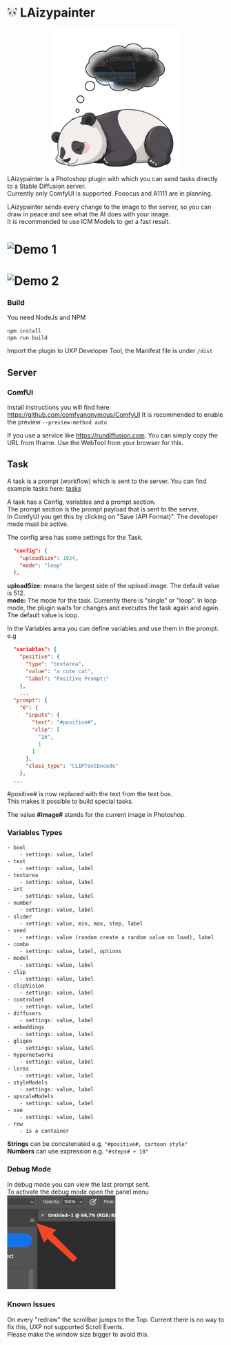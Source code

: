 # ![Logo](./plugin/icons/dark@1x.png) LAizypainter

<p align="center">
  <img src="./assets/logo_big.png" width="300"/>
</p>

LAizypainter is a Photoshop plugin with which you can send tasks directly to a Stable Diffusion server. \
Currently only ComfyUI is supported. Fooocus and A1111 are in planning.

LAizypainter sends every change to the image to the server, so you can draw in peace and see what the AI does with your
image. \
It is recommended to use ICM Models to get a fast result.

# ![Demo 1](./assets/demo_1.gif)
# ![Demo 2](./assets/demo_2.gif)

### Build

You need NodeJs and NPM

```
npm install
npm run build
```

Import the plugin to UXP Developer Tool, the Manifest file is under `/dist`

## Server

### ComfUI

Install instructions you will find here: https://github.com/comfyanonymous/ComfyUI
It is recommended to enable the preview `--preview-method auto`

If you use a service like https://rundiffusion.com. You can simply copy the URL from Iframe. Use the WebTool from your
browser for this.

## Task

A task is a prompt (workflow) which is sent to the server. You can find example tasks here: [tasks](plugin%2Ftasks)

A task has a Config, variables and a prompt section. \
The prompt section is the prompt payload that is sent to the server. \
In ComfyUI you get this by clicking on "Save (API Format)". The developer mode must be active.

The config area has some settings for the Task.

``` Json
  "config": {
    "uploadSize": 1024,
    "mode": "loop"
  },
```

**uploadSize:** means the largest side of the upload image. The default value is 512.\
**mode:** The mode for the task. Currently there is "single" or "loop". In loop mode, the plugin waits for changes and
executes the task again and again. The default value is loop.

In the Variables area you can define variables and use them in the prompt. e.g

``` Json
  "variables": {
    "positive": {
      "type": "textarea",
      "value": "a cute cat",
      "label": "Positive Prompt:"
    },
    ...
  "prompt": {
    "6": {
      "inputs": {
        "text": "#positive#",
        "clip": [
          "16",
          1
        ]
      },
      "class_type": "CLIPTextEncode"
    },
  ...
```

#positive# is now replaced with the text from the text box. \
This makes it possible to build special tasks.

The value **#image#** stands for the current image in Photoshop.

### Variables Types
```
- bool
    - settings: value, label
- text
    - settings: value, label
- textarea
    - settings: value, label
- int
    - settings: value, label
- number
    - settings: value, label
- slider
    - settings: value, min, max, step, label
- seed
    - settings: value (random create a random value on load), label
- combo
    - settings: value, label, options
- model
    - settings: value, label
- clip
    - settings: value, label
- clipVision
    - settings: value, label
- controlnet
    - settings: value, label
- diffusers
    - settings: value, label
- embeddings
    - settings: value, label
- gligen
    - settings: value, label
- hypernetworks
    - settings: value, label
- loras
    - settings: value, label
- styleModels
    - settings: value, label
- upscaleModels
    - settings: value, label
- vae
    - settings: value, label
- row
    - is a container
```
**Strings** can be concatenated e.g. `"#positive#, cartoon style"`\
**Numbers** can use expression e.g. `"#steps# + 10"`

### Debug Mode

In debug mode you can view the last prompt sent. \
To activate the debug mode open the panel menu \
![debugmode.png](assets%2Fdebugmode.png)

### Known Issues

On every "redraw" the scrollbar jumps to the Top. Current there is no way to fix this, UXP not supported Scroll
Events. \
Please make the window size bigger to avoid this. 